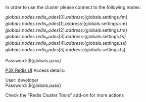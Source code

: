 In order to use the cluster please connect to the following nodes:

${globals.nodes.redis_nodes[0].address}:${globals.settings.fm}\
${globals.nodes.redis_nodes[1].address}:${globals.settings.sm}\
${globals.nodes.redis_nodes[2].address}:${globals.settings.tm}\
${globals.nodes.redis_nodes[3].address}:${globals.settings.fs}\
${globals.nodes.redis_nodes[4].address}:${globals.settings.ss}\
${globals.nodes.redis_nodes[5].address}:${globals.settings.ts}


Password: ${globals.pass}

[P3X Redis UI](https://developer:${globals.pass}@node${globals.nodes.redis_nodes[0].id}-${globals.env.domain}/connect/)
Access details:

User: developer\
Password: ${globals.pass}

Check the "Redis Cluster Tools" add-on for more actions